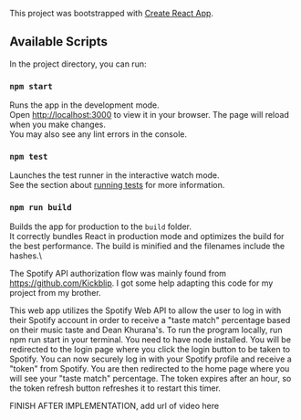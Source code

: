 This project was bootstrapped with [Create React App](https://github.com/facebook/create-react-app).
## Available Scripts
In the project directory, you can run:
### `npm start`
Runs the app in the development mode.\
Open [http://localhost:3000](http://localhost:3000) to view it in your browser.
The page will reload when you make changes.\
You may also see any lint errors in the console.
### `npm test`
Launches the test runner in the interactive watch mode.\
See the section about [running tests](https://facebook.github.io/create-react-app/docs/running-tests) for more information.
### `npm run build`
Builds the app for production to the `build` folder.\
It correctly bundles React in production mode and optimizes the build for the best performance.
The build is minified and the filenames include the hashes.\

The Spotify API authorization flow was mainly found from https://github.com/Kickblip. I got some help adapting this code for my project from my brother.

This web app utilizes the Spotify Web API to allow the user to log in with their Spotify account in order to receive a "taste match" percentage based on their music taste and Dean Khurana's. To run the program locally, run npm run start in your terminal. You need to have node installed. You will be redirected to the login page where you click the login button to be taken to Spotify. You can now securely log in with your Spotify profile and receive a "token" from Spotify. You are then redirected to the home page where you will see your "taste match" percentage. The token expires after an hour, so the token refresh button refreshes it to restart this timer. 

FINISH AFTER IMPLEMENTATION, add url of video here